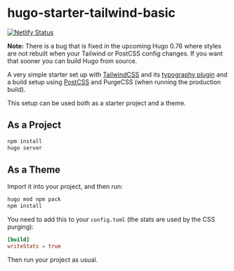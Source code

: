 # hugo-starter-tailwind-basic

[![Netlify Status](https://api.netlify.com/api/v1/badges/5a510ba1-96b4-4834-9a07-913dce4b5061/deploy-status)](https://app.netlify.com/sites/lucid-nightingale-60a4e2/deploys)

**Note:** There is a bug that is fixed in the upcoming Hugo 0.76 where styles are not rebuilt when your Tailwind or PostCSS config changes. If you want that sooner you can build Hugo from source.

A very simple starter set up with [TailwindCSS](https://tailwindcss.com/) and its [typography plugin](https://tailwindcss.com/docs/typography-plugin) and a build setup using [PostCSS](https://postcss.org/) and PurgeCSS (when running the production build).


This setup can be used both as a starter project and a theme.

## As a Project

```bash
npm install
hugo server
```

## As a Theme

Import it into your project, and then run:

```bash
hugo mod npm pack
npm install
```

You need to add this to your `config.toml` (the stats are used by the CSS purging):

```toml
[build]
writeStats = true
```

Then run your project as usual.
